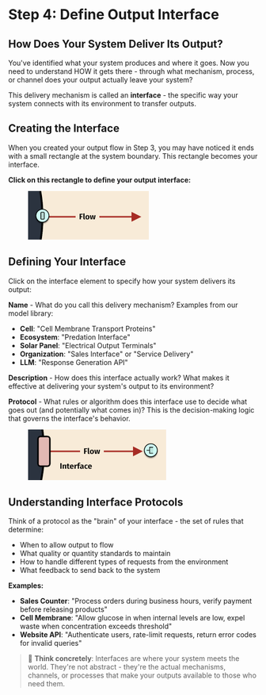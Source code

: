 # Step 4: Define Output Interface

## How Does Your System Deliver Its Output?

You've identified what your system produces and where it goes. Now you need to understand HOW it gets there - through what mechanism, process, or channel does your output actually leave your system?

This delivery mechanism is called an **interface** - the specific way your system connects with its environment to transfer outputs.

## Creating the Interface

When you created your output flow in Step 3, you may have noticed it ends with a small rectangle at the system boundary. This rectangle becomes your interface.

**Click on this rectangle to define your output interface:**

<figure><img src="../../.gitbook/assets/interface1 (1).png" alt="" width="244"><figcaption></figcaption></figure>

## Defining Your Interface

Click on the interface element to specify how your system delivers its output:

**Name** - What do you call this delivery mechanism? Examples from our model library:
- **Cell**: "Cell Membrane Transport Proteins"
- **Ecosystem**: "Predation Interface"  
- **Solar Panel**: "Electrical Output Terminals"
- **Organization**: "Sales Interface" or "Service Delivery"
- **LLM**: "Response Generation API"

**Description** - How does this interface actually work? What makes it effective at delivering your system's output to its environment?

**Protocol** - What rules or algorithm does this interface use to decide what goes out (and potentially what comes in)? This is the decision-making logic that governs the interface's behavior.

<figure><img src="../../.gitbook/assets/interface2.png" alt="" width="279"><figcaption></figcaption></figure>

## Understanding Interface Protocols

Think of a protocol as the "brain" of your interface - the set of rules that determine:
- When to allow output to flow
- What quality or quantity standards to maintain  
- How to handle different types of requests from the environment
- What feedback to send back to the system

**Examples:**
- **Sales Counter**: "Process orders during business hours, verify payment before releasing products"
- **Cell Membrane**: "Allow glucose in when internal levels are low, expel waste when concentration exceeds threshold" 
- **Website API**: "Authenticate users, rate-limit requests, return error codes for invalid queries"

> 🔑 **Think concretely**: Interfaces are where your system meets the world. They're not abstract - they're the actual mechanisms, channels, or processes that make your outputs available to those who need them.

